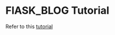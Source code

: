 # FlASK_BLOG Tutorial
Refer to this <a href="https://www.digitalocean.com/community/tutorials/how-to-make-a-web-application-using-flask-in-python-3" target="_blank">tutorial</a>
